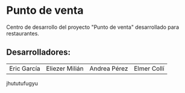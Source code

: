 <h1>Punto de venta</h1>
<p>Centro de desarrollo del proyecto "Punto de venta" desarrollado para restaurantes.</p>
<h2>Desarrolladores:</h2>
<table>
  <tr>
    <td>Eric García</td>
    <td>Eliezer Milián</td>
    <td>Andrea Pérez</td>
    <td>Elmer Collí</td>
</table>
<p>jhututufugyu</p>
